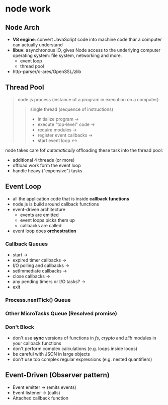 # node work

## Node Arch

- **V8 engine**: convert JavaScript code into machine code thar a computer can actually understand
- **libuv**: asynchronous IO, gives Node access to the underlying computer operating system: file system, networking and more.
  - event loop
  - thread pool
- http-parser/c-ares/OpenSSL/zlib

## Thread Pool

> node.js process (instance of a program in execution on a computer)
>
> > single thread (sequence of instructions)
> >
> > - initialize program ->
> > - execute "top-level" code ->
> > - require modules ->
> > - register event callbacks ->
> > - start event loop <->

node takes care fof _automatically_ offloading these task into the thread pool:

- additional 4 threads (or more)
- offload work form the event loop
- handle heavy ("expensive") tasks

## Event Loop

- all the application code that is inside **callback functions**
- node.js is build around callback functions
- event-driven architecture
  - events are emitted
  - event loops picks them up
  - callbacks are called
- event loop does **orchestration**

### Callback Queues

- start ->
- expired timer callbacks ->
- I/O polling and callbacks ->
- setImmediate callbacks ->
- close callbacks ->
- any pending timers or I/O tasks? ->
- exit

### Process.nextTick() Queue

### Other MicroTasks Queue (Resolved promise)

### Don't Block

- don't use **sync** versions of functions in _fs_, _crypto_ and _zlib_ modules in your callback functions
- don't perform complex calculations (e.g. loops inside loops)
- be careful with JSON in large objects
- don't use too complex regular expressions (e.g. nested quantifiers)

## Event-Driven (Observer pattern)

- Event emitter -> (emits events)
- Event listener -> (calls)
- Attached callback function
